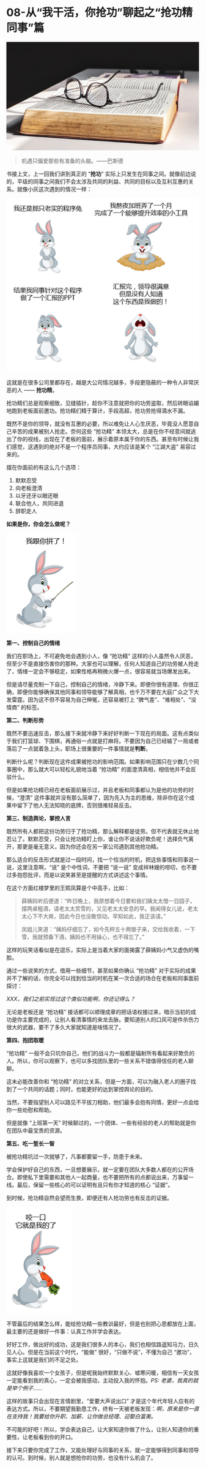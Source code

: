 # 08-从“我干活，你抢功”聊起之“抢功精同事”篇

![img](./assets/5dff90a30001ee5706400359.jpg)

> 机遇只偏爱那些有准备的头脑。——巴斯德

书接上文，上一回我们讲到真正的 “**抢功**” 实际上只发生在同事之间。就像前边说的，平级的同事之间我们不会太涉及共同的利益、共同的目标以及互利互惠的关系。就像小灰这次遇到的情况一样：

![图片描述](./assets/5e04705c0001ca2705500496.png)

这就是在很多公司里都存在，越是大公司情况越多，手段更隐蔽的一种令人非常厌恶的人 —— **抢功精**。

抢功精们总是观察细致，见缝插针，趁你不注意就把你的功劳盗取，然后转眼谄媚地跑到老板面前邀功。抢功精们精于算计，手段高超，抢功劳抢得滴水不漏。

既然不是你的领导，就没有互惠的必要，所以难免让人心生厌恶，毕竟没人愿意自己辛苦的成果被别人抢走。奈何这些 “抢功精” 本领太大，总是在你不经意间就逃出了你的视线，出现在了老板的面前，展示着原本属于你的东西。甚至有时候让我们感觉，这遇到的绝对不是一个程序员同事，大约应该是某个 “江湖大盗” 易容过来的。

摆在你面前的有这么几个选项：

1. 默默忍受
2. 向老板澄清
3. 以牙还牙以眼还眼
4. 联合他人，共同进退
5. 辞职走人

**如果是你，你会怎么做呢？**

![图片描述](./assets/5e04708900010d0601840260.png)

**第一、控制自己的情绪**

我们在职场上，不可避免地会遇到小人，像 “抢功精” 这样的小人虽然令人厌恶，但至少不是直接伤害你的那种。大家也可以理解，任何人知道自己的功劳被人抢走了，情绪一定会不够稳定，如果性格再稍微火爆一点，很容易就当场爆发出来。

但是请尽量克制一下自己，控制自己的情绪，冷静下来。即便你很有道理、你很正确，即便你能够确保其他同事和领导能够了解真相，也千万不要在大庭广众之下大发雷霆。因为这不但不容易为自己伸冤，还容易被打上 “脾气差”、“难相处”、“没情商” 的标签。

**第二、判断形势**

既然不要迅速反击，那么接下来就冷静下来好好判断一下现在的局面。这有点类似于我们打篮球、下围棋，再通俗一点就是打麻将。不要因为自己已经输了一局或者落后了一点就着急上头，职场上很重要的一件事情就是**判断**。

判断什么呢？判断现在这件成果被抢功的影响范围。如果影响范围只在少数几个同事圈中，那么就大可以轻松礼貌地当着 “抢功精” 的面澄清真相，相信他并不会反驳什么。

但是如果抢功精已经在老板面前展示过，并且老板和同事都认为是他的功劳的时候，“澄清” 这件事就并没有那么简单了，因为先入为主的思维，除非你在这个成果中留下了他人无法知晓的底牌，否则很难轻易反击。

**第三、制造舆论，掌控人言**

既然所有人都把这份功劳归于了抢功精，那么解释都是徒劳。但不代表就无休止地忍让了。默默忍受，只会让抢功精盯上你，谁让你不说话好欺负呢！选择负气离开，那更是毫无意义，因为你还会在另一家公司遇到其他抢功精。

那么适合的反击形式就是过一段时间，找一个恰当的时机，把这些事情和同事说一说，这里注意啊，“说” 是个中性词，不要把 “说一说” 变成祥林嫂的唠叨，也不要过多抱怨批评，而是以说笑甚至是提醒的方式讲述这个事情。

在这个方面红楼梦里的王熙凤算是个中高手，比如：

> 薛姨妈听后便道：“昨日晚上，我原想着今日要和我们姨太太借一日园子，摆两桌粗酒，请老太太赏雪的，又见老太太安息的早。我闻得女儿说，老太太心下不大爽，因此今日也没敢惊动。早知如此，我正该请。”
>
> 凤姐儿笑道：“姨妈仔细忘了，如今先秤五十两银子来，交给我收着，一下雪，我就预备下酒，姨妈也不用操心，也不得忘了。”

这样的玩笑话看似是在逗乐，实际上是当着大家的面揭露了薛姨妈小气又虚伪的嘴脸。

通过一些说笑的方式，借用一些细节，甚至如果你确认 “抢功精” 对于实际的成果并不了解的话，你完全可以找到恰当的时机在某一次合适的场合在老板和同事面前探讨：

_XXX，我们之前实现过这个类似功能啊，你还记得么？_

无论是老板还是 “抢功精” 接话都可以顺理成章的把话语权接过来，暗示当初的成功是你主要完成的，让别人看清事情的来龙去脉。要知道别人的口风可是件杀伤力很大的武器，要不了多久大家就知道是啥情况了。

**第四、抱团取暖**

“抢功精” 一般不会只坑你自己，他们的战斗力一般都是辐射所有看起来好欺负的人。所以，你可以观察下，也可以多找团队里的一些关系不错值得信任的老人聊聊。

这未必能改善你和 “抢功精” 的对立关系，但是一方面，可以为融入老人的圈子找到了一个共同的话题；同时，也能更好的达到掌控舆论的目的。

当然，不要指望别人可以路见不平拔刀相助，他们最多会抱有同情，更好一点会给你一些劝慰和帮助。

但是就像 “上班第一天” 时候聊过的，一个团体、一些有经验的老人的帮助就是你在团队中最宝贵的资源。

**第五、吃一堑长一智**

被抢功精坑过一次就够了，凡事都要留一手，防患于未来。

学会保护好自己的东西，一旦想要展示，就一定要在团队大多数人都在的公开场合。即使私下里需要和其他人一起商量，也不要把所有的点都说出来，万事留一线。最后，保留一些核心的可以证明有且只有你才知道的核心 “证据”。

到时候，抢功精自然会望而生畏，即便还有人抢功劳也有反击的证据。

![图片描述](./assets/5e0470e20001e01001730278.png)

不管最后的结果怎么样，能给抢功精一些教训最好，但是也别把心思都放在上面，最主要的还是做好一件事：认真工作并学会表达。

好好工作，做出好的成功，这是我们很多人的本心，我们也相信路遥知马力，日久见人心。但是在当前这个时代，“能做” 很好，“只做不说”，不懂为自己 “邀功”，事实上这就是我们的不足之处。

这就好像我喜欢一个女孩子，但是呢我始终默默关心、嘘寒问暖，相信有一天女孩一定能看到我的真心，一定会被我感动，主动投入我的怀抱。_PS: 老婆，我真的就是举个例子……_

这样的故事只会出现在言情剧里，“爱要大声说出口” 才是这个年代年轻人应有的表达方式。所以，不要期望我勤恳工作，终有一天被老板发现：_啊，原来是你一直在支持我！我要给你升职、加薪、让你做总经理、迎娶白富美。_

不可能的好吧！所以，学会表达自己，让大家知道你做了什么，让别人知道你的重要性，让老板看到你的开口。

接下来只要你完成了工作，又能处理好与同事的关系，就一定能够得到同事和领导的认可。到时候，别人就是想抢你的功劳，也没有什么机会了。
